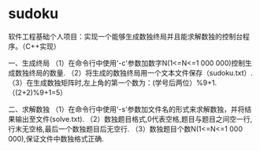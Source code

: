 # sudoku
软件工程基础个人项目：实现一个能够生成数独终局并且能求解数独的控制台程序。（C++实现）

一、生成终局
（1）在命令行中使用'-c'参数加数字N(1<=N<=1 000 000)控制生成数独终局的数量.
（2）将生成的数独终局用一个文本文件保存（sudoku.txt）.
（3）在生成数独矩阵时,左上角的第一个数为：(学号后两位）%9+1.（(2+2)%9+1=5）

二、求解数独
（1）在命令行中使用'-s'参数加文件名的形式来求解数独，并将结果输出至文件(solve.txt).
（2）数独题目格式,0代表空格,题目与题目之间空一行,行末无空格,最后一个数独题目后无空行.
（3）数独题目个数N(1<=N<=1 000 000),保证文件中数独格式正确.
